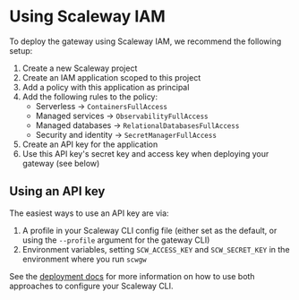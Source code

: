 # Using Scaleway IAM

To deploy the gateway using Scaleway IAM, we recommend the following setup:

1. Create a new Scaleway project
2. Create an IAM application scoped to this project
3. Add a policy with this application as principal
4. Add the following rules to the policy:
    - Serverless -> `ContainersFullAccess`
    - Managed services -> `ObservabilityFullAccess`
    - Managed databases -> `RelationalDatabasesFullAccess`
    - Security and identity -> `SecretManagerFullAccess`
5. Create an API key for the application
6. Use this API key's secret key and access key when deploying your gateway (see below)

## Using an API key

The easiest ways to use an API key are via:

1. A profile in your Scaleway CLI config file (either set as the default, or using the `--profile` argument for the gateway CLI)
2. Environment variables, setting `SCW_ACCESS_KEY` and `SCW_SECRET_KEY` in the environment where you run `scwgw`

See the [deployment docs](https://serverless-gateway.readthedocs.io/en/latest/deployment.html) for more information on how to use both approaches to configure your Scaleway CLI.
